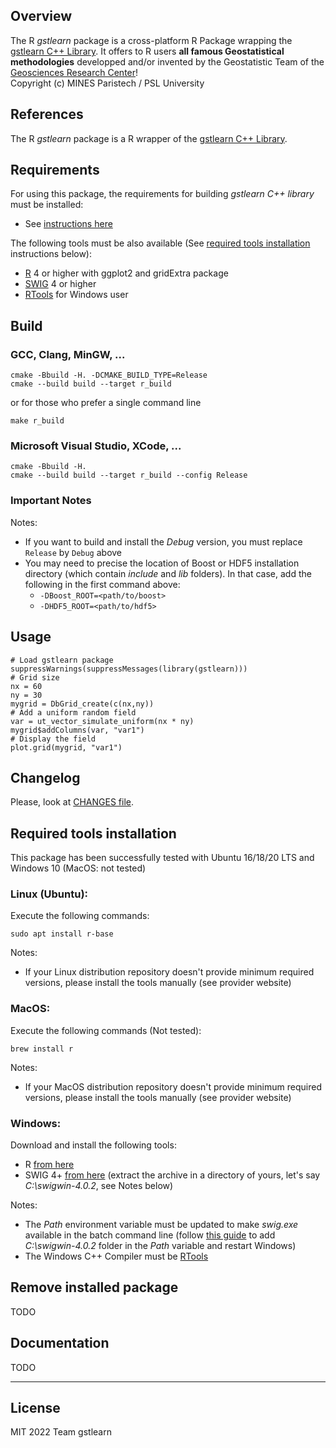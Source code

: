 ## Overview

The R *gstlearn* package is a cross-platform R Package wrapping the [gstlearn C++ Library](https://github.com/gstlearn/gstlearn). It offers to R users **all famous Geostatistical methodologies** developped and/or invented by the Geostatistic Team of the [Geosciences Research Center](https://www.geosciences.minesparis.psl.eu/)!<br/>
Copyright (c) MINES Paristech / PSL University

## References

The R *gstlearn* package is a R wrapper of the [gstlearn C++ Library](https://github.com/gstlearn/gstlearn).

## Requirements

For using this package, the requirements for building *gstlearn C++ library* must be installed:

* See [instructions here](https://github.com/gstlearn/gstlearn)
  
The following tools must be also available (See [required tools installation](#required-tools-installation) instructions below):

* [R](https://cran.r-project.org) 4 or higher with ggplot2 and gridExtra package
* [SWIG](http://www.swig.org/download.html) 4 or higher
* [RTools](https://cran.r-project.org/bin/windows/Rtools/rtools40.html) for Windows user
  
## Build

### GCC, Clang, MinGW, ...

    cmake -Bbuild -H. -DCMAKE_BUILD_TYPE=Release
    cmake --build build --target r_build

or for those who prefer a single command line

    make r_build
  
### Microsoft Visual Studio, XCode, ...

    cmake -Bbuild -H.
    cmake --build build --target r_build --config Release

  
### Important Notes

Notes:

* If you want to build and install the *Debug* version, you must replace `Release` by `Debug` above
* You may need to precise the location of Boost or HDF5 installation directory (which contain *include* and *lib* folders). In that case, add the following in the first command above:
  * `-DBoost_ROOT=<path/to/boost>`
  * `-DHDF5_ROOT=<path/to/hdf5>`

## Usage

    # Load gstlearn package
    suppressWarnings(suppressMessages(library(gstlearn)))    
    # Grid size
    nx = 60
    ny = 30
    mygrid = DbGrid_create(c(nx,ny))
    # Add a uniform random field
    var = ut_vector_simulate_uniform(nx * ny)
    mygrid$addColumns(var, "var1")
    # Display the field
    plot.grid(mygrid, "var1")

## Changelog

Please, look at [CHANGES file](https://github.com/gstlearn/gstlearn/blob/main/CHANGES).

## Required tools installation

This package has been successfully tested with Ubuntu 16/18/20 LTS and Windows 10 (MacOS: not tested)

### Linux (Ubuntu):

Execute the following commands:

    sudo apt install r-base

Notes:

* If your Linux distribution repository doesn't provide minimum required versions, please install the tools manually (see provider website)

### MacOS:

Execute the following commands (Not tested):

    brew install r

Notes:

* If your MacOS distribution repository doesn't provide minimum required versions, please install the tools manually (see provider website)

### Windows:

Download and install the following tools:

* R [from here](https://cran.r-project.org)
* SWIG 4+ [from here](http://www.swig.org/download.html) (extract the archive in a directory of yours, let's say *C:\\swigwin-4.0.2*, see Notes below)
  
Notes:

* The *Path* environment variable must be updated to make *swig.exe* available in the batch command line (follow [this guide](https://stackoverflow.com/questions/44272416/how-to-add-a-folder-to-path-environment-variable-in-windows-10-with-screensho) to add *C:\\swigwin-4.0.2* folder in the *Path* variable and restart Windows)
* The Windows C++ Compiler must be [RTools](https://cran.r-project.org/bin/windows/Rtools/rtools40.html)

## Remove installed package

TODO


## Documentation

TODO

---

## License

MIT
2022 Team gstlearn
